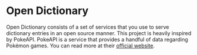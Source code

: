 # Open Dictionary

Open Dictionary consists of a set of services that you use to serve dictionary entries in an open source manner.
This project is heavily inspired by PokeAPI. PokeAPI is a service that provides a handful of data regarding Pokémon games. You can read more at their [official website](https://pokeapi.co).

